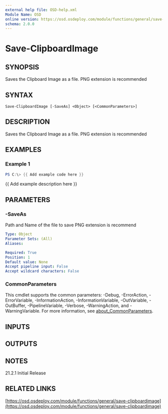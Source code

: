 ```yaml
---
external help file: OSD-help.xml
Module Name: OSD
online version: https://osd.osdeploy.com/module/functions/general/save-clipboardimage
schema: 2.0.0
---
```


# Save-ClipboardImage

## SYNOPSIS
Saves the Clipboard Image as a file. 
PNG extension is recommended

## SYNTAX

```
Save-ClipboardImage [-SaveAs] <Object> [<CommonParameters>]
```

## DESCRIPTION
Saves the Clipboard Image as a file. 
PNG extension is recommended

## EXAMPLES

### Example 1
```powershell
PS C:\> {{ Add example code here }}
```

{{ Add example description here }}

## PARAMETERS

### -SaveAs
Path and Name of the file to save
PNG extension is recommend

```yaml
Type: Object
Parameter Sets: (All)
Aliases:

Required: True
Position: 1
Default value: None
Accept pipeline input: False
Accept wildcard characters: False
```

### CommonParameters
This cmdlet supports the common parameters: -Debug, -ErrorAction, -ErrorVariable, -InformationAction, -InformationVariable, -OutVariable, -OutBuffer, -PipelineVariable, -Verbose, -WarningAction, and -WarningVariable. For more information, see [about_CommonParameters](http://go.microsoft.com/fwlink/?LinkID=113216).

## INPUTS

## OUTPUTS

## NOTES
21.2.1  Initial Release

## RELATED LINKS

[https://osd.osdeploy.com/module/functions/general/save-clipboardimage](https://osd.osdeploy.com/module/functions/general/save-clipboardimage)

